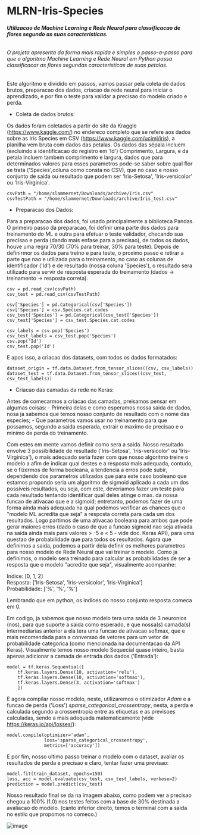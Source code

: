 # MLRN-Iris-Species
######  **Utilizacao de Machine Learning e Rede Neural para classificacao de flores segundo as suas caracteristicas.**
###### O projeta apresenta da forma mais rapida e simples o passo-a-passo para que o algoritmo Machine Learning e Rede Neural em Python possa classificacar as flores segundas caracteristicas de suas petalas.

Este algoritmo e dividido em passos, vamos passar pela coleta de dados brutos, preparacao dos dados, criacao da rede neural para iniciar o aprendizado, e por fim o teste para validar a precisao do modelo criado e perda.

- Coleta de dados brutos:

Os dados foram coletados a partir do site da Kraggle (https://www.kaggle.com/) no endereco completo que se refere aos dados sobre as Iris Species em CSV (https://www.kaggle.com/uciml/iris), a planilha vem bruta com dados das petalas. Os dados das sépala incluem (excluindo a identificacao do registro em 'Id') Comprimento, Largura, e da petala incluem tambem comprimento e largura, dados que para determinados valores para esses parametros pode-se saber sobre qual flor se trata ('Species',coluna como consta no CSV), que no caso e nosso conjunto de saida ou resultado que podem ser 'Iris-Setosa', 'Iris-versicolor' ou 'Iris-Virginica'.

```
csvPath = "/home/slammernet/Downloads/archive/Iris.csv"
csvTestPath = "/home/slammernet/Downloads/archive/Iris_test.csv"
```

- Preparacao dos Dados:

Para a preparacao dos dados, foi usado principalmente a biblioteca Pandas. O primeiro passo da preparacao, foi definir uma parte dos dados para treinamento do ML e outra para efetuar o teste validador, checando sua precisao e perda (dando mais enfase para a precisao), de todos os dados, houve uma regra 70/30 (70% para treinar, 30% para teste). Depois de definirmor os dados para treino e para teste, o proximo passo e retirar a parte que nao e utilizada para o treinamento, no caso as colunas de identificador ('Id') e de resultado (nossa coluna 'Species'), o resultado sera utilizado para servir de resposta esperada do treinamento (dados -> treinamento -> resposta correta).

```
csv = pd.read_csv(csvPath)
csv_test = pd.read_csv(csvTestPath)

csv['Species'] = pd.Categorical(csv['Species'])
csv['Species'] = csv.Species.cat.codes
csv_test['Species'] = pd.Categorical(csv_test['Species'])
csv_test['Species'] = csv_test.Species.cat.codes

csv_labels = csv.pop('Species')
csv_test_labels = csv_test.pop('Species')
csv.pop('Id')
csv_test.pop('Id')
```

E apos isso, a criacao dos datasets, com todos os dados formatados:

```
dataset_origin = tf.data.Dataset.from_tensor_slices((csv, csv_labels))
dataset_test = tf.data.Dataset.from_tensor_slices((csv_test, csv_test_labels))
```

- Criacao das camadas da rede no Keras:

Antes de comecarmos a criacao das camadas, preisamos pensar em algumas coisas: 
	- Primeira delas e como esperamos nossa saida de dados, nosa ja sabemos que temos nosso conjunto de resultado com o nome das especies; 
	- Que parametros vamos usar no treinamento para que possamos, segundo a saida esperada, extrair o maximo de precisao e o minimo de perda do treinamento.

Com estes em mente vamos definir como sera a saida. Nosso resultado envolve 3 possibilidade de resultado ('Iris-Setosa', 'Iris-versicolor' ou 'Iris-Virginica'), o mais adequado seria fazer com que nosso algoritmo treine o modelo a afim de indicar qual destes e a resposta mais adequada, contudo, se o fizermos de forma booleana, a tendencia a erros pode subir, dependendo dos parametros utilizados que para este caso booleano que estamos propondo seria um algoritmo de sigmoid aplicado a cada um dos possiveis resultados, ou seja, com este, deveriamos fazer um teste para cada resultado tentando identificar qual deles atinge o max. da nossa funcao de ativacao que e a sigmoid; entretanto, podemos fazer de uma forma ainda mais adequada na qual podemos verificar as chances que o "modelo ML acredita que seja" a resposta correta para cada um dos resultados. Logo partimos de uma ativacao booleana para ambos que pode gerar maiores erros (dado o caso de que a funcao sigmoid nao seja ativada na saida ainda mais para valores > -5 e < 5 - vide doc. Keras API), para uma questao de probabilidade que para todos os resultados.
Agora que definimos a saida, podemos a partir dela definir os melhores parametros para nosso modelo de Rede Neural que vai treinar o modelo. Como ja definimos, o modelo sera treinado para calcular as probabilidades de ser a resposta que o modelo "acredite que seja", visualmente acompanhe:

Indice:		[0,		1,			2] <br>
Resposta:	['Iris-Setosa',	'Iris-versicolor',	'Iris-Virginica'] <br>
Probabilidade:	['%',		'%',			'%']<br>

Lembrando que em python, os indices do nosso conjunto resposta comeca em 0.

Em codigo, ja sabemos que nosso modelo tera uma saida de 3 neuronios (nos), para que suporte a saida como esperado, e que nossa(s) camada(s) intermediarias anterior a ela tera uma funcao de ativacao softmax, que e mais recomendada para a conversao de vetores para um vetor de probabilidade categorica (como mencionada na documentacao da API Keras). Visualmente temos nosso modelo Sequecial quase inteiro, basta apenas adicionar a camada de entrada dos dados ('Entrada'):

```
model = tf.keras.Sequential([
    tf.keras.layers.Dense(10, activation='relu'),
    tf.keras.layers.Dense(10, activation='softmax'),
    tf.keras.layers.Dense(3, activation='softmax')
    ])
```

E agora compilar nosso modelo, neste, utilizaremos o otimizador _Adam_ e a funcao de perda ('Loss') _sparse_categorical_crossentropy_, nesta, a perda e calculada segundo a crossentropia entre as etiquetas e as previsoes calculadas, sendo a mais adequada matematicamente (vide https://keras.io/api/losses/):

```
model.compile(optimizer='adam',
              loss='sparse_categorical_crossentropy',
              metrics=['accuracy'])
```
E por fim, nosso ultimo passo treinar o modelo com o dataset, avaliar os resultados de perda e precisao e claro, tentar fazer uma previsao:

```
model.fit(train_dataset, epochs=150)
loss, acc = model.evaluate(csv_test, csv_test_labels, verbose=2)
prediction = model.predict(csv_test)
```
Nosso resultado final se da na imagem abaixo, como podem ver a precisao chegou a 100% (1.0) nos testes feitos com a base de 30% destinada a avaliacao do modelo.
(canto inferior direito, temos o terminal com a saida no estilo que propomos no comeco.)

![image](https://user-images.githubusercontent.com/23524569/117348306-6ea0a200-ae80-11eb-88a6-7ceb832e7f47.png)
